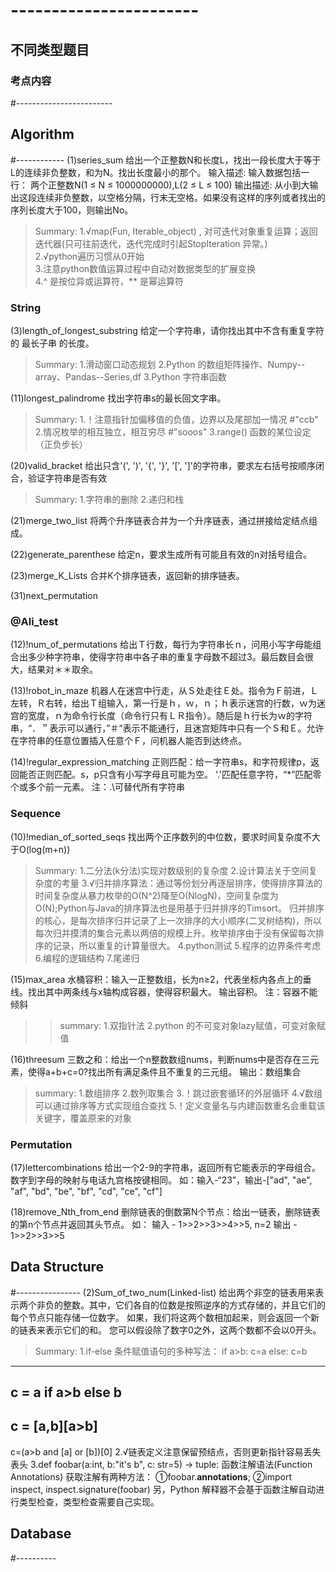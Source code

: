 # -----------------------
## 不同类型题目
### 考点内容
#------------------------


## Algorithm
#------------
(1)series_sum
给出一个正整数N和长度L，找出一段长度大于等于L的连续非负整数，和为N。找出长度最小的那个。
输入描述:
输入数据包括一行： 两个正整数N(1 ≤ N ≤ 1000000000),L(2 ≤ L ≤ 100)
输出描述:
从小到大输出这段连续非负整数，以空格分隔，行末无空格。如果没有这样的序列或者找出的序列长度大于100，则输出No。
>Summary:
1.√map(Fun, Iterable_object) , 对可迭代对象重复运算；返回迭代器(只可往前迭代，迭代完成时引起StopIteration 异常。)  
2.√python遍历习惯从0开始  
3.注意python数值运算过程中自动对数据类型的扩展变换  
4.^ 是按位异或运算符，** 是幂运算符


### String
(3)length_of_longest_substring
给定一个字符串，请你找出其中不含有重复字符的 最长子串 的长度。
>Summary:
1.滑动窗口动态规划
2.Python 的数组矩阵操作、Numpy--array、Pandas--Series,df
3.Python 字符串函数


(11)longest_palindrome
找出字符串s的最长回文字串。
>Summary:
1.！注意指针加偏移值的负值，边界以及尾部加一情况  #"ccb"
2.情况枚举的相互独立，相互穷尽  #"sooos"
3.range() 函数的某位设定（正负步长）


(20)valid_bracket
给出只含'(', ')', '{', '}', '[', ']'的字符串，要求左右括号按顺序闭合，验证字符串是否有效
>Summary:
1.字符串的删除
2.递归和栈


(21)merge_two_list
将两个升序链表合并为一个升序链表，通过拼接给定结点组成。


(22)generate_parenthese
给定n，要求生成所有可能且有效的n对括号组合。


(23)merge_K_Lists
合并K个排序链表，返回新的排序链表。


(31)next_permutation


### @Ali_test
(12)!num_of_permutations
给出Ｔ行数，每行为字符串长ｎ，问用小写字母能组合出多少种字符串，使得字符串中各子串的重复字母数不超过3。最后数目会很大，结果对＊＊取余。


(13)!robot_in_maze
机器人在迷宫中行走，从Ｓ处走往Ｅ处。指令为Ｆ前进，Ｌ左转，Ｒ右转，给出Ｔ组输入，第一行是ｈ，ｗ，ｎ；ｈ表示迷宫的行数，ｗ为迷宫的宽度，ｎ为命令行长度（命令行只有ＬＲ指令）。随后是ｈ行长为ｗ的字符串，“．＂表示可以通行，”＃“表示不能通行，且迷宫矩阵中只有一个Ｓ和Ｅ。允许在字符串的任意位置插入任意个Ｆ，问机器人能否到达终点。


(14)!regular_expression_matching
正则匹配：给一字符串s，和字符规律p，返回能否正则匹配。s，p只含有小写字母且可能为空。
'.'匹配任意字符，“\*”匹配零个或多个前一元素。
注：.\可替代所有字符串


### Sequence
(10)!median_of_sorted_seqs
找出两个正序数列的中位数，要求时间复杂度不大于O(log(m+n))
>Summary:
1.二分法(k分法)实现对数级别的复杂度
2.设计算法关于空间复杂度的考量
3.√归并排序算法：通过等份划分再逐层排序，使得排序算法的时间复杂度从暴力枚举的O(N^2)降至O(NlogN)，空间复杂度为O(N);Python与Java的排序算法也是用基于归并排序的Timsort。
归并排序的核心，是每次排序归并记录了上一次排序的大小顺序(二叉树结构)，所以每次归并摸清的集合元素以两倍的规模上升。枚举排序由于没有保留每次排序的记录，所以重复的计算量很大。
4.python测试
5.程序的边界条件考虑
6.编程的逻辑结构
7.尾递归


(15)max_area
水桶容积：输入一正整数组，长为n≥2，代表坐标内各点上的垂线。找出其中两条线与x轴构成容器，使得容积最大。
输出容积。
注：容器不能倾斜
>>summary:
1.双指针法
2.python 的不可变对象lazy赋值，可变对象赋值


(16)threesum
三数之和：给出一个n整数数组nums，判断nums中是否存在三元素，使得a+b+c=0?找出所有满足条件且不重复的三元组。
输出：数组集合
>summary:
1.数组排序
2.数列取集合
3.！跳过嵌套循环的外层循环
4.√数组可以通过排序等方式实现组合查找
5.！定义变量名与内建函数重名会重载该关键字，覆盖原来的对象


### Permutation
(17)lettercombinations
给出一个2-9的字符串，返回所有它能表示的字母组合。数字到字母的映射与电话九宫格按键相同。
如：输入-“23”，输出-["ad", "ae", "af", "bd", "be", "bf", "cd", "ce", "cf"]


(18)remove_Nth_from_end
删除链表的倒数第N个节点：给出一链表，删除链表的第n个节点并返回其头节点。
如：
输入 - 1>>2>>3>>4>>5, n=2
输出 - 1>>2>>3>>5


## Data Structure
#----------------
(2)Sum_of_two_num(Linked-list)
给出两个非空的链表用来表示两个非负的整数。其中，它们各自的位数是按照逆序的方式存储的，并且它们的每个节点只能存储一位数字。
如果，我们将这两个数相加起来，则会返回一个新的链表来表示它们的和。
您可以假设除了数字0之外，这两个数都不会以0开头。
>Summary:
1.if-else 条件赋值语句的多种写法：
if a>b:
    c=a
else:
    c=b
------
c = a if a>b else b
------
c = [a,b][a>b]
------
c=(a>b and [a] or [b])[0]
2.√链表定义注意保留预结点，否则更新指针容易丢失表头
3.def foobar(a:int, b:"it's b", c: str=5) -> tuple: 函数注解语法(Function Annotations)
获取注解有两种方法：
①foobar.__annotations__; ②import inspect, inspect.signature(foobar)
另，Python 解释器不会基于函数注解自动进行类型检查，类型检查需要自己实现。




## Database
#----------